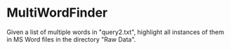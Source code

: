 # MultiWordFinder
Given a list of multiple words in "query2.txt", highlight all instances of them in MS Word files in the directory "Raw Data". 
